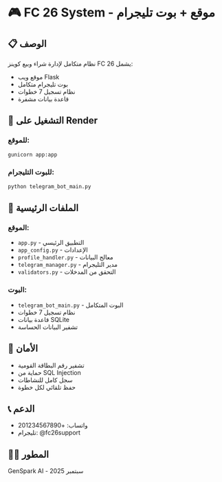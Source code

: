 # 🎮 FC 26 System - موقع + بوت تليجرام

## 📋 الوصف
نظام متكامل لإدارة شراء وبيع كوينز FC 26 يشمل:
- موقع ويب Flask
- بوت تليجرام متكامل
- نظام تسجيل 7 خطوات
- قاعدة بيانات مشفرة

## 🚀 التشغيل على Render

### للموقع:
```bash
gunicorn app:app
```

### للبوت التليجرام:
```bash
python telegram_bot_main.py
```

## 📁 الملفات الرئيسية

### الموقع:
- `app.py` - التطبيق الرئيسي
- `app_config.py` - الإعدادات
- `profile_handler.py` - معالج البيانات
- `telegram_manager.py` - مدير التليجرام
- `validators.py` - التحقق من المدخلات

### البوت:
- `telegram_bot_main.py` - البوت المتكامل
- نظام تسجيل 7 خطوات
- قاعدة بيانات SQLite
- تشفير البيانات الحساسة

## 🔐 الأمان
- تشفير رقم البطاقة القومية
- حماية من SQL Injection
- سجل كامل للنشاطات
- حفظ تلقائي لكل خطوة

## 📞 الدعم
- واتساب: +201234567890
- تليجرام: @fc26support

## 👨‍💻 المطور
GenSpark AI - سبتمبر 2025